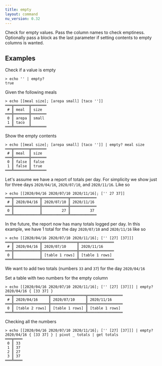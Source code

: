 ```yaml
---
title: empty
layout: command
nu_version: 0.32
---
```


Check for empty values. Pass the column names to check emptiness. Optionally pass a block as the last parameter if setting contents to empty columns is wanted.

## Examples

Check if a value is empty
```shell
> echo '' | empty?
true
```

Given the following meals
```shell
> echo [[meal size]; [arepa small] [taco '']]
═══╦═══════╦═══════
 # ║ meal  ║ size
═══╬═══════╬═══════
 0 ║ arepa ║ small
 1 ║ taco  ║
═══╩═══════╩═══════
```

Show the empty contents
```shell
> echo [[meal size]; [arepa small] [taco '']] | empty? meal size
═══╦═══════╦═══════
 # ║ meal  ║ size
═══╬═══════╬═══════
 0 ║ false ║ false
 1 ║ false ║ true
═══╩═══════╩═══════
```

Let's assume we have a report of totals per day. For simplicity we show just for three days `2020/04/16`, `2020/07/10`, and `2020/11/16`. Like so
```shell
> echo [[2020/04/16 2020/07/10 2020/11/16]; ['' 27 37]]
═══╦════════════╦════════════╦════════════
 # ║ 2020/04/16 ║ 2020/07/10 ║ 2020/11/16
═══╬════════════╬════════════╬════════════
 0 ║            ║         27 ║         37
═══╩════════════╩════════════╩════════════
```

In the future, the report now has many totals logged per day. In this example, we have 1 total for the day `2020/07/10` and `2020/11/16` like so
```shell
> echo [[2020/04/16 2020/07/10 2020/11/16]; ['' [27] [37]]]
═══╦════════════╦════════════════╦════════════════
 # ║ 2020/04/16 ║ 2020/07/10     ║ 2020/11/16
═══╬════════════╬════════════════╬════════════════
 0 ║            ║ [table 1 rows] ║ [table 1 rows]
═══╩════════════╩════════════════╩════════════════
```

We want to add two totals (numbers `33` and `37`) for the day `2020/04/16`

Set a table with two numbers for the empty column
```shell
> echo [[2020/04/16 2020/07/10 2020/11/16]; ['' [27] [37]]] | empty? 2020/04/16 { [33 37] }
═══╦════════════════╦════════════════╦════════════════
 # ║ 2020/04/16     ║ 2020/07/10     ║ 2020/11/16
═══╬════════════════╬════════════════╬════════════════
 0 ║ [table 2 rows] ║ [table 1 rows] ║ [table 1 rows]
═══╩════════════════╩════════════════╩════════════════
```

Checking all the numbers
```shell
> echo [[2020/04/16 2020/07/10 2020/11/16]; ['' [27] [37]]] | empty? 2020/04/16 { [33 37] } | pivot _ totals | get totals
═══╦════
 0 ║ 33
 1 ║ 37
 2 ║ 27
 3 ║ 37
═══╩════
```
